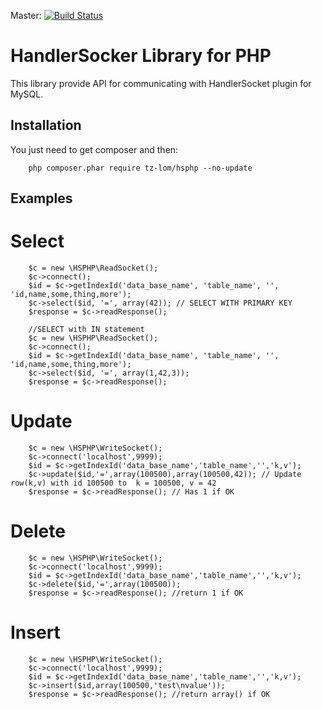 Master: [![Build Status](https://api.travis-ci.org/tz-lom/HSPHP.png?branch=master)](http://travis-ci.org/tz-lom/HSPHP)

# HandlerSocker Library for PHP

This library provide API for communicating with HandlerSocket plugin for MySQL.

## Installation

You just need to get composer and then:

        php composer.phar require tz-lom/hsphp --no-update

## Examples

# Select

        $c = new \HSPHP\ReadSocket();
        $c->connect();
        $id = $c->getIndexId('data_base_name', 'table_name', '', 'id,name,some,thing,more');
        $c->select($id, '=', array(42)); // SELECT WITH PRIMARY KEY
        $response = $c->readResponse();

        //SELECT with IN statement
        $c = new \HSPHP\ReadSocket();
        $c->connect();
        $id = $c->getIndexId('data_base_name', 'table_name', '', 'id,name,some,thing,more');
        $c->select($id, '=', array(1,42,3));
        $response = $c->readResponse();

# Update

		$c = new \HSPHP\WriteSocket();
		$c->connect('localhost',9999);
		$id = $c->getIndexId('data_base_name','table_name','','k,v');
		$c->update($id,'=',array(100500),array(100500,42)); // Update row(k,v) with id 100500 to  k = 100500, v = 42
		$response = $c->readResponse(); // Has 1 if OK

# Delete

		$c = new \HSPHP\WriteSocket();
		$c->connect('localhost',9999);
		$id = $c->getIndexId('data_base_name','table_name','','k,v');
		$c->delete($id,'=',array(100500));
		$response = $c->readResponse(); //return 1 if OK

# Insert

		$c = new \HSPHP\WriteSocket();
		$c->connect('localhost',9999);
		$id = $c->getIndexId('data_base_name','table_name','','k,v');
		$c->insert($id,array(100500,'test\nvalue'));
		$response = $c->readResponse(); //return array() if OK

